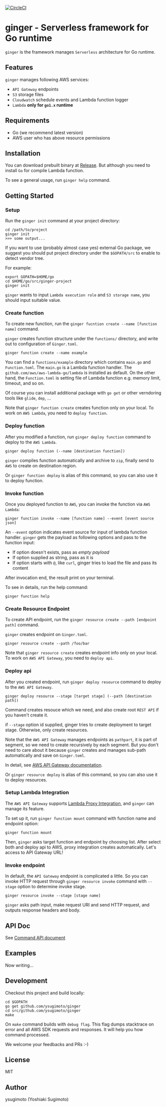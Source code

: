 [![CircleCI](https://circleci.com/gh/ysugimoto/ginger/tree/master.svg?style=svg)](https://circleci.com/gh/ysugimoto/ginger/tree/master)

# ginger - Serverless framework for Go runtime

`ginger` is the framework manages `Serverless` architecture for Go runtime.

## Features

`ginger` manages following AWS services:

- `API Gateway` endpoints
- `S3` storage files
- `Cloudwatch` schedule events and Lambda function logger
- `Lambda` __only for `go1.x` runtime__

## Requirements

- Go (we recommend latest version)
- AWS user who has above resource permissions

## Installation

You can download prebuilt binary at [Release](https://github.com/ysugimoto/ginger/releases).
But although you need to install `Go` for compile Lambda function.

To see a general usage, run `ginger help` command.

## Getting Started

### Setup

Run the `ginger init` command at your project directory:


```
cd /path/to/project
ginger init
>>> some output...
```

If you want to use (probably almost case yes) external Go package, we suggest you should put project directory under the `$GOPATH/src` to enable to detect vendor tree.

For example:

```
export GOPATH=$HOME/go
cd $HOME/go/src/ginger-project
ginger init
```

`ginger` wants to input `Lambda execution role` and `S3 storage name`, you should input suitable value.

### Create function

To create new function, run the `ginger fucntion create --name [function name]` command.

`ginger` creates function structure under the `functions/` directory, and write out to configuration of `Ginger.toml`.

```
ginger function create --name example
```

You can find a `functions/example` directory which contains `main.go` and `Function.toml`.
The `main.go` is a Lambda function handler. The `github.com/aws/aws-lambda-go/lambda` is installed as default.
On the other hand, the `Function.toml` is setting file of Lambda function e.g. memory limit, timeout, and so on.

Of course you can install additional package with `go get` or other verndoring tools like `glide`, `dep`, ...

Note that `ginger function create` creates function only on your local. To work on `AWS Lambda`, you need to `deploy function`.

### Deploy function

After you modified a function, run `ginger deploy function` command to deploy to the `AWS Lambda`.

```
ginger deploy function (--name [destination function])
```

`ginger` compiles function automatically and archive to `zip`, finally send to `AWS` to create on destination region.

Or `ginger function deploy` is alias of this command, so you can also use it to deploy function.

### Invoke function

Once you deployed function to `AWS`, you can invoke the function via `AWS Lambda`:

```
ginger function invoke --name [function name] --event [event source json]
```

An `--event` option indicates event source for input of lambda function handler. `ginger` gets the payload as following options and pass to the function input:

- If option doesn't exists, pass as _empty payload_
- If option supplied as string, pass as it is
- If option starts with `@`, like `curl`, ginger tries to load the file and pass its content

After invocation end, the result print on your terminal.

To see in details, run the help command:

```
ginger function help
```

### Create Resource Endpoint

To create API endpoint, run the `ginger resource create --path [endpoint path]` command.

`ginger` creates endpoint on `Ginger.toml`.

```
ginger resource create --path /foo/bar
```

Note that `ginger resource create` creates endpoint info only on your local. To work on `AWS API Gateway`, you need to `deploy api`.

### Deploy api

After you created endpoint, run `ginger deploy resource` command to deploy to the `AWS API Gateway`.

```
ginger deploy resource --stage [target stage] (--path [destination path])
```

Command creates resouce which we need, and also create root `REST API` if you haven't create it.

if `--stage` option id supplied, ginger tries to create deployment to target stage. Otherwise, only create resources.

Note that the `AWS API Gateway` manages endpoints as `pathpart`, it is part of segment, so we need to create recursively by each segment.
But you don't need to care about it because `ginger` creates and manages sub-path automatically and save on `Ginger.toml`.

In detail, see [AWS API Gateway documentation](https://docs.aws.amazon.com/apigateway/latest/developerguide/api-gateway-method-settings-method-request.html).

Or `ginger resource deploy` is alias of this command, so you can also use it to deploy resources.

### Setup Lambda Integration

The `AWS API Gateway` supports [Lambda Proxy Integration](https://docs.aws.amazon.com/apigateway/latest/developerguide/api-gateway-create-api-as-simple-proxy-for-lambda.html), and `ginger` can manage its feature.

To set up it, run `ginger function mount` command with function name and endpoint option:

```
ginger function mount
```

Then, `ginger` asks target function and endpoint by choosing list. After select both and deploy api to AWS, proxy integration creates automatically.
Let's access to API Gateway URL!

### Invoke endpoint

In default, the `API Gateway` endpoint is complicated a little. So you can invoke HTTP request through `ginger resource invoke` command with `--stage` option to determine invoke stage.

```
ginger resource invoke --stage [stage name]
```

`ginger` asks path input, make request URI and send HTTP request, and outputs response headers and body.

## API Doc

See [Command API document](https://github.com/ysugimoto/ginger/blob/master/docs/command.md)

## Examples

Now writing...

## Development

Checkout this project and build locally:

```
cd $GOPATH
go get github.com/ysugimoto/ginger
cd src/github.com/ysugimoto/ginger
make
```

On `make` command builds with `debug flag`. This flag dumps stacktrace on error and all AWS SDK requests and responses.
It will help you how command processed.

We welcome your feedbacks and PRs :-)

## License

MIT

## Author

ysugimoto (Yoshiaki Sugimoto)


